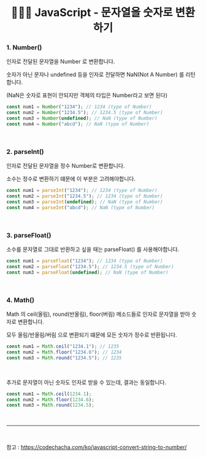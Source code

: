 # <div align="center">👩🏻‍💻 JavaScript - 문자열을 숫자로 변환하기</div>

### 1. Number()

인자로 전달된 문자열을 Number 로 변환합니다.

숫자가 아닌 문자나 undefined 등을 인자로 전달하면 NaN(Not A Number) 를 리턴합니다.

(NaN은 숫자로 표현이 안되지만 객체의 타입은 Number라고 보면 된다)

```javascript
const num1 = Number("1234"); // 1234 (type of Number)
const num2 = Number("1234.5"); // 1234.5 (type of Number)
const num3 = Number(undefined); // NaN (type of Number)
const num4 = Number("abcd"); // NaN (type of Number)
```

<br>

### 2. parseInt()

인자로 전달된 문자열을 정수 Number로 변환합니다.

소수는 정수로 변환하기 떄문에 이 부분은 고려해야합니다.

```javascript
const num1 = parseInt("1234"); // 1234 (type of Number)
const num2 = parseInt("1234.5"); // 1234 (type of Number)
const num3 = parseInt(undefined); // NaN (type of Number)
const num4 = parseInt("abcd"); // NaN (type of Number)
```

<br>

### 3. parseFloat()

소수를 문자열로 그대로 반환하고 싶을 때는 parseFloat() 를 사용해야합니다.

```javascript
const num1 = parseFloat("1234"); // 1234 (type of Number)
const num2 = parseFloat("1234.5"); // 1234.5 (type of Number)
const num3 = parseFloat(undefined); // NaN (type of Number)
```

<br>

### 4. Math()

Math 의 ceil(올림), round(반올림), floor(버림) 메소드들로 인자로 문자열을 받아 숫자로 변환합니다.

모두 올림/반올림/버림 으로 변환되기 떄문에 모든 숫자가 정수로 반환됩니다.

```javascript
const num1 = Math.ceil("1234.1"); // 1235
const num2 = Math.floor("1234.6"); // 1234
const num3 = Math.round("1234.5"); // 1235
```

<br>

추가로 문자열이 아닌 숫자도 인자로 받을 수 있는데, 결과는 동일합니다.

```javascript
const num1 = Math.ceil(1234.1);
const num2 = Math.floor(1234.6);
const num3 = Math.round(1234.5);
```

<br>

---

<br>

참고 : https://codechacha.com/ko/javascript-convert-string-to-number/
